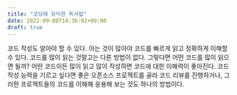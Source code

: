 ```yaml
---
title: "코딩에 유익한 독서법"
date: 2022-09-08T14:36:02+09:00
draft: true
---
```


코드 작성도 알아야 할 수 있다. 아는 것이 많아야 코드를 빠르게 읽고 정확하게 이해할 수 있다. 코드를 많이 읽는 것말고는 다른 방법이 없다. 그렇다면 어떤 코드를 많이 읽으면 될까? 어떤 코드이든 많이 읽고 많이 작성하면 코드에 대한 이해력이 좋아진다. 코드 작성 능력을 기르고 싶다면 좋은 오픈소스 프로젝트를 골라 코드 리뷰를 진행하거나, 그러한 프로젝트들의 코드를 이해해 응용해 보는 것도 하나의 방법이다.
